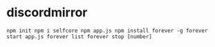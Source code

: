 # discordmirror

`
npm init
npm i selfcore
npm app.js
npm install forever -g
forever start app.js
forever list
forever stop [number]
`
